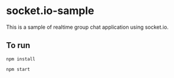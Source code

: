 # socket.io-sample

This is a sample of realtime group chat application using socket.io.

## To run

`npm install`

`npm start`
